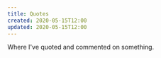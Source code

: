 ```yaml
---
title: Quotes
created: 2020-05-15T12:00
updated: 2020-05-15T12:00
---
```


Where I've quoted and commented on something.
